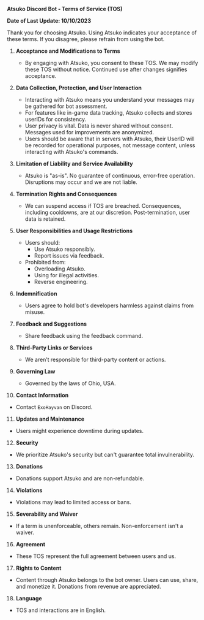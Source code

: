 **Atsuko Discord Bot - Terms of Service (TOS)**

**Date of Last Update: 10/10/2023**

Thank you for choosing Atsuko. Using Atsuko indicates your acceptance of these terms. If you disagree, please refrain from using the bot.

1. **Acceptance and Modifications to Terms**
   - By engaging with Atsuko, you consent to these TOS. We may modify these TOS without notice. Continued use after changes signifies acceptance.

2. **Data Collection, Protection, and User Interaction**
   - Interacting with Atsuko means you understand your messages may be gathered for bot assessment.
   - For features like in-game data tracking, Atsuko collects and stores userIDs for consistency.
   - User privacy is vital. Data is never shared without consent. Messages used for improvements are anonymized.
   - Users should be aware that in servers with Atsuko, their UserID will be recorded for operational purposes, not message content, unless interacting with Atsuko's commands.

3. **Limitation of Liability and Service Availability**
   - Atsuko is "as-is". No guarantee of continuous, error-free operation. Disruptions may occur and we are not liable.

4. **Termination Rights and Consequences**
   - We can suspend access if TOS are breached. Consequences, including cooldowns, are at our discretion. Post-termination, user data is retained.

5. **User Responsibilities and Usage Restrictions**
   - Users should:
     * Use Atsuko responsibly.
     * Report issues via feedback.
   - Prohibited from:
     * Overloading Atsuko.
     * Using for illegal activities.
     * Reverse engineering.

6. **Indemnification**
   - Users agree to hold bot's developers harmless against claims from misuse.

7. **Feedback and Suggestions**
   - Share feedback using the feedback command.

8. **Third-Party Links or Services**
   - We aren’t responsible for third-party content or actions.

9. **Governing Law**
   - Governed by the laws of Ohio, USA.

10. **Contact Information**
   - Contact `ExoHayvan` on Discord.

11. **Updates and Maintenance**
   - Users might experience downtime during updates.

12. **Security**
   - We prioritize Atsuko's security but can't guarantee total invulnerability.

13. **Donations**
   - Donations support Atsuko and are non-refundable.

14. **Violations**
   - Violations may lead to limited access or bans.

15. **Severability and Waiver**
   - If a term is unenforceable, others remain. Non-enforcement isn't a waiver.

16. **Agreement**
   - These TOS represent the full agreement between users and us.

17. **Rights to Content**
   - Content through Atsuko belongs to the bot owner. Users can use, share, and monetize it. Donations from revenue are appreciated.

18. **Language**
   - TOS and interactions are in English.
